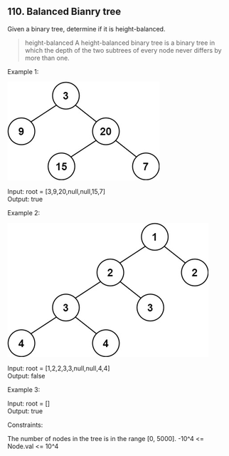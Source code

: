 ## 110. Balanced Bianry tree
Given a binary tree, determine if it is 
height-balanced.
> height-balanced
    A height-balanced binary tree is a binary tree in which the depth of the two subtrees of every node never differs by more than one.

Example 1:

<img src='leetcode\easy\Balanced Binary Tree\balance_1.jpg'></img>

Input: root = [3,9,20,null,null,15,7] <br>
Output: true

Example 2:

<img src='leetcode\easy\Balanced Binary Tree\balance_2.jpg'></img>

Input: root = [1,2,2,3,3,null,null,4,4] <br>
Output: false


Example 3:

Input: root = [] <br>
Output: true
 

Constraints:

The number of nodes in the tree is in the range [0, 5000].
-10^4 <= Node.val <= 10^4